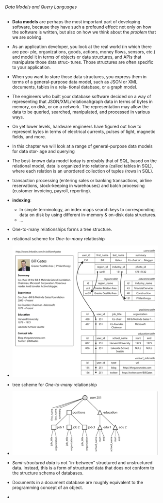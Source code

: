 ###### Data Models and Query Languages

- **Data models** are perhaps the most important part of developing software, because they have such a profound effect: not only on how the software is written, but also on how we think about the *problem* that we are solving.

- As an application developer, you look at the real world (in which there are peo‐ ple, organizations, goods, actions, money flows, sensors, etc.) and model it in terms of objects or data structures, and APIs that manipulate those data struc‐ tures. Those structures are often specific to your application.

-  When you want to store those data structures, you express them in terms of a general-purpose data model, such as JSON or XML documents, tables in a rela‐ tional database, or a graph model.


- The engineers who built your database software decided on a way of representing that JSON/XML/relational/graph data in terms of bytes in memory, on disk, or on a network. The representation may allow the data to be queried, searched, manipulated, and processed in various ways.


- On yet lower levels, hardware engineers have figured out how to represent bytes in terms of electrical currents, pulses of light, magnetic fields, and more.


- In this chapter we will look at a range of general-purpose data models for data stor‐ age and querying

- The best-known data model today is probably that of SQL, based on the relational model, data is organized into relations (called tables in SQL), where each relation is an unordered collection of tuples (rows in SQL).

- transaction processing (entering sales or banking transactions, airline reservations, stock-keeping in warehouses) and batch processing (customer invoicing, payroll, reporting).

- **indexing**:
  - In simple terminology, an index maps search keys to corresponding data on disk by using different in-memory & on-disk data structures. 
  - ...

- One-to-many relationships forms a tree structure.
- relational scheme for *One-to-many* relatioship
- ![relational-database](../images/bill-gates-resume.png)
- tree scheme for *One-to-many* relationship
- ![tree-form-of-One-to-many-relationship](../images/one-to-many.png)


- *Semi-structured data* is not “in-between” structured and unstructured data. Instead, this is a form of structured data that does not conform to the structure schema of databases.

- Documents in a document database are roughly equivalent to the programming concept of an object. 

- 